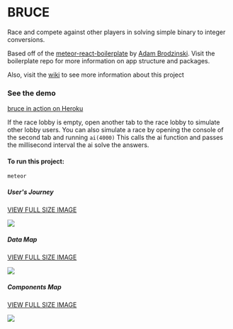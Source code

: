 # BRUCE

Race and compete against other players in solving simple binary to integer conversions.

Based off of the [meteor-react-boilerplate](https://github.com/AdamBrodzinski/meteor-react-boilerplate) by [Adam Brodzinski](https://github.com/AdamBrodzinski/).
Visit the boilerplate repo for more information on app structure and packages.

Also, visit the [wiki](https://github.com/evendrop/bruce/wiki) to see more information about this project

### See the demo
[bruce in action on Heroku](https://bruce-binary-game.herokuapp.com)

If the race lobby is empty, open another tab to the race lobby to simulate other lobby users.
You can also simulate a race by opening the console of the second tab and running
`ai(4000)`
This calls the ai function and passes the millisecond interval the ai solve the answers.

#### To run this project:
`meteor`

##### User's Journey

[VIEW FULL SIZE IMAGE](http://oi67.tinypic.com/2vwa7ip.jpg)

![](http://oi67.tinypic.com/2vwa7ip.jpg)

##### Data Map

[VIEW FULL SIZE IMAGE](http://oi64.tinypic.com/3523fja.jpg)

![](http://oi64.tinypic.com/3523fja.jpg)

##### Components Map

[VIEW FULL SIZE IMAGE](http://oi63.tinypic.com/8vw5mg.jpg)

![](http://oi63.tinypic.com/8vw5mg.jpg)
